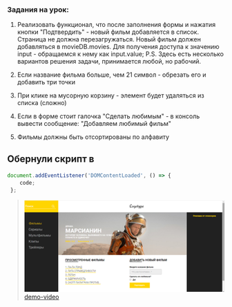 ### Задания на урок:
1. Реализовать функционал, что после заполнения формы и нажатия кнопки "Подтвердить" - 
новый фильм добавляется в список. Страница не должна перезагружаться.
Новый фильм должен добавляться в movieDB.movies.
Для получения доступа к значению input - обращаемся к нему как input.value;
P.S. Здесь есть несколько вариантов решения задачи, принимается любой, но рабочий.

2. Если название фильма больше, чем 21 символ - обрезать его и добавить три точки
3. При клике на мусорную корзину - элемент будет удаляться из списка (сложно)
4. Если в форме стоит галочка "Сделать любимым" - в консоль вывести сообщение: 
"Добавляем любимый фильм"
5. Фильмы должны быть отсортированы по алфавиту

## Обернули скрипт в
```javascript
document.addEventListener('DOMContentLoaded', () => {
    code;
 };
 ```
> ![](https://github.com/anastasiya-maximovich/JS_practicum_A-Z/blob/master/JS_Pract_st_2/src/img/copy_mars.png)
> [demo-video](https://share.vidyard.com/watch/xFeuBF1EnC5XecFGHyTHir?vyetoken=$token_placeholder&autoplay=1)
